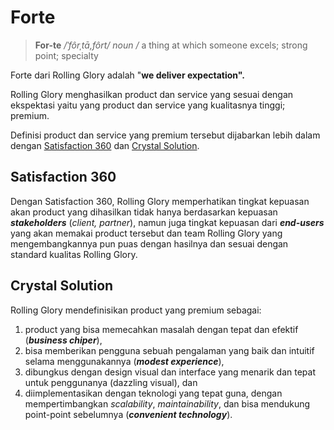 # Forte

> **For-te** _/ˈfôrˌtā,fôrt/_ _noun_ _/_ a thing at which someone excels;  strong point; specialty

Forte dari Rolling Glory adalah "**we deliver expectation".**

Rolling Glory menghasilkan product dan service yang sesuai dengan ekspektasi yaitu yang product dan service yang kualitasnya tinggi; premium.

Definisi product dan service yang premium tersebut dijabarkan lebih dalam dengan [Satisfaction 360](forte.md#satisfaction-360) dan [Crystal Solution](forte.md#crystal-solution).

## Satisfaction 360

Dengan Satisfaction 360, Rolling Glory memperhatikan tingkat kepuasan akan product yang dihasilkan tidak hanya berdasarkan kepuasan _**stakeholders**_ \(_client, partner_\), namun juga tingkat kepuasan dari _**end-users**_ yang akan memakai product tersebut dan team Rolling Glory yang mengembangkannya pun puas dengan hasilnya dan sesuai dengan standard kualitas Rolling Glory.

## Crystal Solution

Rolling Glory mendefinisikan product yang premium sebagai:

1. product yang bisa memecahkan masalah dengan tepat dan efektif \(_**business chiper**_\), 
2. bisa memberikan pengguna sebuah pengalaman yang baik dan intuitif selama menggunakannya \(_**modest experience**_\), 
3. dibungkus dengan design visual dan interface yang menarik dan tepat untuk penggunanya \(dazzling visual\), dan 
4. diimplementasikan dengan teknologi yang tepat guna, dengan mempertimbangkan _scalability_, _maintainability_, dan bisa mendukung point-point sebelumnya \(_**convenient technology**_\).





